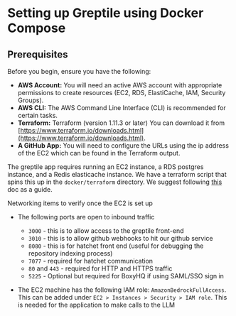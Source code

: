 # Setting up Greptile using Docker Compose

## Prerequisites

Before you begin, ensure you have the following:

* **AWS Account:** You will need an active AWS account with appropriate permissions to create resources (EC2, RDS, ElastiCache, IAM, Security Groups).
* **AWS CLI:** The AWS Command Line Interface (CLI) is recommended for certain tasks.
* **Terraform:** Terraform (version 1.11.3 or later) You can download it from [https://www.terraform.io/downloads.html](https://www.terraform.io/downloads.html).
* **A GitHub App:** You will need to configure the URLs using the ip address of the EC2 which can be found in the Terraform output.

The greptile app requires running an EC2 instance, a RDS postgres instance, and a Redis elasticache instance. We have a terraform script that spins this up in the `docker/terraform` directory. We suggest following [this](https://github.com/greptileai/akupara/blob/main/docker/terraform/README-TF.md) doc as a guide.

Networking items to verify once the EC2 is set up

- The following ports are open to inbound traffic
    - `3000` - this is to allow access to the greptile front-end
    - `3010` - this is to allow github webhooks to hit our github service
    - `8080` - this is for hatchet front end (useful for debugging the repository indexing process)
    - `7077` - required for hatchet communication
    - `80` and `443` - required for HTTP and HTTPS traffic
    - `5225` - Optional but required for BoxyHQ if using SAML/SSO sign in
 
- The EC2 machine has the following IAM role: `AmazonBedrockFullAccess`. This can be added under `EC2 > Instances > Security > IAM role`. This is needed for the application to make calls to the LLM

